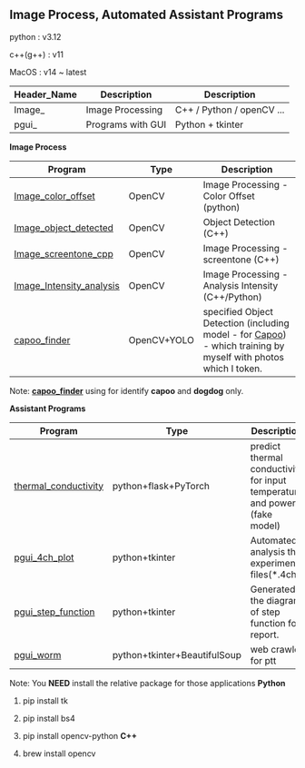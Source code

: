 Image Process, Automated Assistant Programs
-
python      : v3.12

c++(g++)    : v11

MacOS       : v14 ~ latest


| Header_Name | Description | Description | 
|-------|-------|-------|
| Image_ | Image Processing| C++ / Python / openCV ... |
| pgui_ | Programs with GUI |Python + tkinter |


**Image Process**

| Program | Type | Description |
|-------|-------|-------|
| [Image_color_offset](https://github.com/JIK-JHONG/side_project/tree/main/Image_color_offset) | OpenCV | Image Processing - Color Offset (python)|
| [Image_object_detected](https://github.com/JIK-JHONG/side_project/tree/main/Image_object_detected) | OpenCV | Object Detection (C++)|
| [Image_screentone_cpp](https://github.com/JIK-JHONG/side_project/tree/main/Image_screentone_cpp) | OpenCV | Image Processing - screentone (C++) |
| [Image_Intensity_analysis](https://github.com/JIK-JHONG/side_project/tree/main/Image_Intensity_analysis) | OpenCV | Image Processing - Analysis Intensity (C++/Python) |
| [capoo_finder](https://github.com/JIK-JHONG/side_project/tree/main/capoo_finder) | OpenCV+YOLO | specified Object Detection (including model - for [Capoo](https://zh.wikipedia.org/zh-tw/貓貓蟲咖波)) - which training by myself with photos which I token.

Note: **[capoo_finder](https://github.com/JIK-JHONG/side_project/tree/main/capoo_finder)** using for identify **capoo** and **dogdog** only.

**Assistant Programs**

| Program | Type | Description |
|-------|-------|-------|
| [thermal_conductivity](https://github.com/JIK-JHONG/side_project/tree/main/thermal_conductivity) | python+flask+PyTorch | predict thermal conductivity for input temperature and power (fake model) |
| [pgui_4ch_plot](https://github.com/JIK-JHONG/side_project/tree/main/pgui_4ch_plot) | python+tkinter | Automated analysis the experiment files(*.4ch) |
| [pgui_step_function](https://github.com/JIK-JHONG/side_project/tree/main/pgui_step_function.py) | python+tkinter | Generated the diagram of step function for report. |
| [pgui_worm](https://github.com/JIK-JHONG/side_project/tree/main/pgui_worm.py) | python+tkinter+BeautifulSoup | web crawler for ptt |

Note: You **NEED** install the relative package for those applications
**Python**

1. pip install tk
2. pip install bs4
3. pip install opencv-python
**C++**

1. brew install opencv


